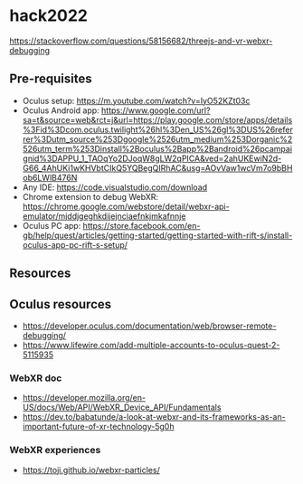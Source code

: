 # hack2022

https://stackoverflow.com/questions/58156682/threejs-and-vr-webxr-debugging

## Pre-requisites
- Oculus setup: https://m.youtube.com/watch?v=IyO52KZt03c
- Oculus Android app: https://www.google.com/url?sa=t&source=web&rct=j&url=https://play.google.com/store/apps/details%3Fid%3Dcom.oculus.twilight%26hl%3Den_US%26gl%3DUS%26referrer%3Dutm_source%253Dgoogle%2526utm_medium%253Dorganic%2526utm_term%253Dinstall%2Boculus%2Bapp%2Bandroid%26pcampaignid%3DAPPU_1_TAOqYo2DJoqW8gLW2qPICA&ved=2ahUKEwiN2d-G66_4AhUKi1wKHVbtCIkQ5YQBegQIRhAC&usg=AOvVaw1wcVm7o9bBHob6LWlB476N
- Any IDE: https://code.visualstudio.com/download
- Chrome extension to debug WebXR: https://chrome.google.com/webstore/detail/webxr-api-emulator/mjddjgeghkdijejnciaefnkjmkafnnje
- Oculus PC app: https://store.facebook.com/en-gb/help/quest/articles/getting-started/getting-started-with-rift-s/install-oculus-app-pc-rift-s-setup/

## Resources
## Oculus resources
- https://developer.oculus.com/documentation/web/browser-remote-debugging/
- https://www.lifewire.com/add-multiple-accounts-to-oculus-quest-2-5115935
### WebXR doc
- https://developer.mozilla.org/en-US/docs/Web/API/WebXR_Device_API/Fundamentals
- https://dev.to/babatunde/a-look-at-webxr-and-its-frameworks-as-an-important-future-of-xr-technology-5g0h

### WebXR experiences
- https://toji.github.io/webxr-particles/
